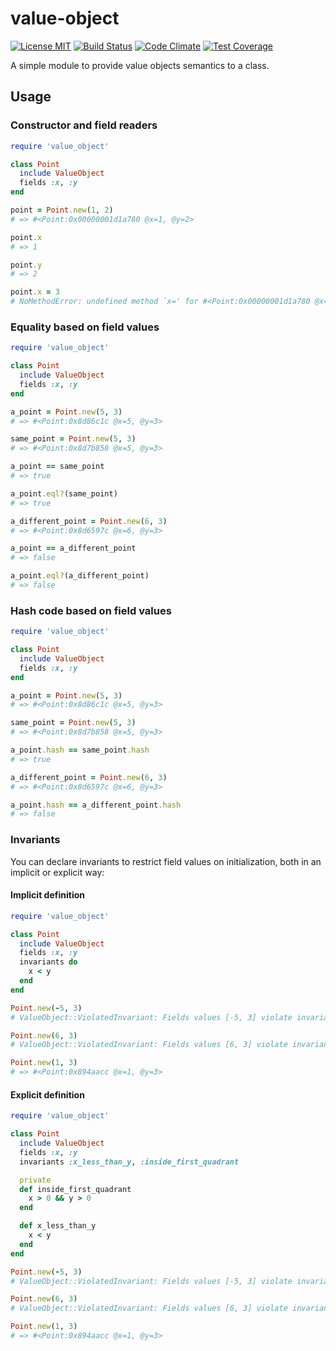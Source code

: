 value-object
============
[![License MIT](http://img.shields.io/badge/license-MIT-green.svg)](http://opensource.org/licenses/MIT)
[![Build Status](https://travis-ci.org/noflopsquad/value-object.svg?branch=master)](https://travis-ci.org/noflopsquad/value-object)
[![Code Climate](https://codeclimate.com/github/noflopsquad/valueobjects/badges/gpa.svg)](https://codeclimate.com/github/noflopsquad/valueobjects)
[![Test Coverage](https://codeclimate.com/github/noflopsquad/valueobjects/badges/coverage.svg)](https://codeclimate.com/github/noflopsquad/valueobjects/coverage)

A simple module to provide value objects semantics to a class.


## Usage

### Constructor and field readers

```ruby
require 'value_object'

class Point
  include ValueObject
  fields :x, :y
end

point = Point.new(1, 2)
# => #<Point:0x00000001d1a780 @x=1, @y=2>

point.x
# => 1

point.y
# => 2

point.x = 3
# NoMethodError: undefined method `x=' for #<Point:0x00000001d1a780 @x=1, @y=2>
```

### Equality based on field values

```ruby
require 'value_object'

class Point
  include ValueObject
  fields :x, :y
end

a_point = Point.new(5, 3)
# => #<Point:0x8d86c1c @x=5, @y=3>

same_point = Point.new(5, 3)
# => #<Point:0x8d7b858 @x=5, @y=3>

a_point == same_point
# => true

a_point.eql?(same_point)
# => true

a_different_point = Point.new(6, 3)
# => #<Point:0x8d6597c @x=6, @y=3>

a_point == a_different_point
# => false

a_point.eql?(a_different_point)
# => false
```

### Hash code based on field values

```ruby
require 'value_object'

class Point
  include ValueObject
  fields :x, :y
end

a_point = Point.new(5, 3)
# => #<Point:0x8d86c1c @x=5, @y=3>

same_point = Point.new(5, 3)
# => #<Point:0x8d7b858 @x=5, @y=3>

a_point.hash == same_point.hash
# => true

a_different_point = Point.new(6, 3)
# => #<Point:0x8d6597c @x=6, @y=3>

a_point.hash == a_different_point.hash
# => false
```

### Invariants

You can declare invariants to restrict field values on initialization,
both in an implicit or explicit way:

#### Implicit definition

```ruby
require 'value_object'

class Point
  include ValueObject
  fields :x, :y
  invariants do
    x < y
  end
end

Point.new(-5, 3)
# ValueObject::ViolatedInvariant: Fields values [-5, 3] violate invariant: implicit

Point.new(6, 3)
# ValueObject::ViolatedInvariant: Fields values [6, 3] violate invariant: implicit

Point.new(1, 3)
# => #<Point:0x894aacc @x=1, @y=3>
```

#### Explicit definition

```ruby
require 'value_object'

class Point
  include ValueObject
  fields :x, :y
  invariants :x_less_than_y, :inside_first_quadrant

  private
  def inside_first_quadrant
    x > 0 && y > 0
  end

  def x_less_than_y
    x < y
  end
end

Point.new(-5, 3)
# ValueObject::ViolatedInvariant: Fields values [-5, 3] violate invariant: inside_first_cuadrant

Point.new(6, 3)
# ValueObject::ViolatedInvariant: Fields values [6, 3] violate invariant: x_less_than_y

Point.new(1, 3)
# => #<Point:0x894aacc @x=1, @y=3>
```
